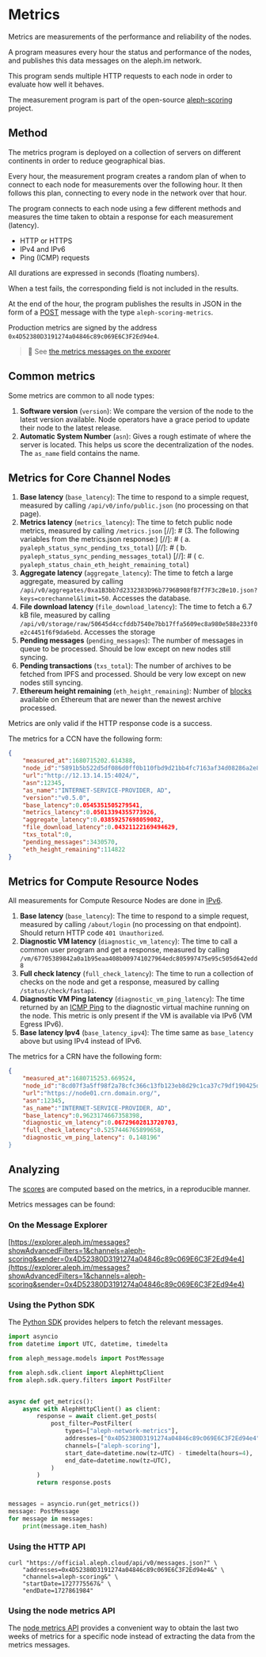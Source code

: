 # Metrics

Metrics are measurements of the performance and reliability of the nodes.

A program measures every hour the status and performance of the nodes, and publishes this data messages on the aleph.im network.

This program sends multiple HTTP requests to each node in order to evaluate how well it behaves.

The measurement program is part of the open-source [aleph-scoring](https://github.com/aleph-im/aleph-scoring/) project.

## Method

The metrics program is deployed on a collection of servers on different continents in order to reduce geographical bias.

Every hour, the measurement program creates a random plan of when to connect to each node for measurements over the following hour. It then follows this plan, connecting to every node in the network over that hour.

The program connects to each node using a few different methods and measures the time taken to obtain a response for each measurement (latency).

 - HTTP or HTTPS
 - IPv4 and IPv6
 - Ping (ICMP) requests

All durations are expressed in seconds (floating numbers).

When a test fails, the corresponding field is not included in the results.

At the end of the hour, the program publishes the results in JSON in the form of a [POST](../../protocol/object-types/posts.md) message with the type `aleph-scoring-metrics`.

Production metrics are signed by the address `0x4D52380D3191274a04846c89c069E6C3F2Ed94e4`.

> 🔗 See [the metrics messages on the exporer](https://explorer.aleph.im/messages?showAdvancedFilters=1&channels=aleph-scoring&page=1&sender=0x4D52380D3191274a04846c89c069E6C3F2Ed94e4)

## Common metrics

Some metrics are common to all node types:

1. **Software version** (`version`): We compare the version of the node to the latest version available. Node operators have a grace period to update their node to the latest release.
2. **Automatic System Number** (`asn`): Gives a rough estimate of where the server is located. This helps us score the decentralization of the nodes. The `as_name` field contains the name.

## Metrics for Core Channel Nodes

1. **Base latency** (`base_latency`): The time to respond to a simple request, measured by calling `/api/v0/info/public.json` (no processing on that page).
2. **Metrics latency** (`metrics_latency`): The time to fetch public node metrics, measured by calling `/metrics.json`
[//]: # (3. The following variables from the metrics.json response:)
[//]: # (    a. `pyaleph_status_sync_pending_txs_total`)
[//]: # (    b. `pyaleph_status_sync_pending_messages_total`)
[//]: # (    c. `pyaleph_status_chain_eth_height_remaining_total`)
3. **Aggregate latency** (`aggregate_latency`): The time to fetch a large aggregate, measured by calling `/api/v0/aggregates/0xa1B3bb7d2332383D96b7796B908fB7f7F3c2Be10.json?keys=corechannel&limit=50`. Accesses the database.
4. **File download latency** (`file_download_latency`): The time to fetch a 6.7 kB file, measured by calling `/api/v0/storage/raw/50645d4ccfddb7540e7bb17ffa5609ec8a980e588e233f0e2c4451f6f9da6ebd`. Accesses the storage
5. **Pending messages** (`pending_messages`): The number of messages in queue to be processed. Should be low except on new nodes still syncing.
6. **Pending transactions** (`txs_total`): The number of archives to be fetched from IPFS and processed. Should be very low except on new nodes still syncing.
7. **Ethereum height remaining** (`eth_height_remaining`): Number of [blocks](https://ethereum.org/en/developers/docs/blocks/) available on Ethereum that are newer than the newest archive processed.
 
Metrics are only valid if the HTTP response code is a success.

The metrics for a CCN have the following form:
```json
{
    "measured_at":1680715202.614388,
    "node_id":"5891b5b522d5df086d0ff0b110fbd9d21bb4fc7163af34d08286a2e846f6be03",
    "url":"http://12.13.14.15:4024/",
    "asn":12345,
    "as_name":"INTERNET-SERVICE-PROVIDER, AD",
    "version":"v0.5.0",
    "base_latency":0.0545351505279541,
    "metrics_latency":0.05013394355773926,
    "aggregate_latency":0.03859257698059082,
    "file_download_latency":0.04321122169494629,
    "txs_total":0,
    "pending_messages":3430570,
    "eth_height_remaining":114822
}
```

## Metrics for Compute Resource Nodes

All measurements for Compute Resource Nodes are done in [IPv6](https://en.wikipedia.org/wiki/IPv6).

1. **Base latency** (`base_latency`): The time to respond to a simple request, measured by calling `/about/login` (no processing on that endpoint). Should return HTTP code `401 Unauthorized`.
2. **Diagnostic VM latency** (`diagnostic_vm_latency`): The time to call a common user program and get a response, measured by calling `/vm/67705389842a0a1b95eaa408b009741027964edc805997475e95c505d642edd8`
3. **Full check latency** (`full_check_latency`): The time to run a collection of checks on the node and get a response, measured by calling `/status/check/fastapi`.
4. **Diagnostic VM Ping latency** (`diagnostic_vm_ping_latency`): The time returned by an [ICMP Ping](https://en.wikipedia.org/wiki/Ping_(networking_utility)) to the diagnostic virtual machine running on the node. This metric is only present if the VM is available via IPv6 (VM Egress IPv6). 
5. **Base latency Ipv4** (`base_latency_ipv4`): The time same as `base_latency` above but using IPv4 instead of IPv6.

The metrics for a CRN have the following form:
```json
{
    "measured_at":1680715253.669524,
    "node_id":"8cd07f3a5ff98f2a78cfc366c13fb123eb8d29c1ca37c79df190425d5b9e424d",
    "url":"https://node01.crn.domain.org/",
    "asn":12345,
    "as_name":"INTERNET-SERVICE-PROVIDER, AD",
    "base_latency":0.9623174667358398,
    "diagnostic_vm_latency":0.06729602813720703,
    "full_check_latency":0.5257446765899658,
    "diagnostic_vm_ping_latency": 0.148196"
}
```

## Analyzing

The [scores](../../nodes/reliability/scores.md) are computed based on the metrics, in a reproducible manner.

Metrics messages can be found:

### On the Message Explorer

[https://explorer.aleph.im/messages?showAdvancedFilters=1&channels=aleph-scoring&sender=0x4D52380D3191274a04846c89c069E6C3F2Ed94e4](https://explorer.aleph.im/messages?showAdvancedFilters=1&channels=aleph-scoring&sender=0x4D52380D3191274a04846c89c069E6C3F2Ed94e4)

### Using the Python SDK

The [Python SDK](../../../libraries/python-sdk/posts/query/) provides helpers to fetch the relevant messages.
```python
import asyncio
from datetime import UTC, datetime, timedelta

from aleph_message.models import PostMessage

from aleph.sdk.client import AlephHttpClient
from aleph.sdk.query.filters import PostFilter


async def get_metrics():
    async with AlephHttpClient() as client:
        response = await client.get_posts(
            post_filter=PostFilter(
                types=["aleph-network-metrics"],
                addresses=["0x4D52380D3191274a04846c89c069E6C3F2Ed94e4"],
                channels=["aleph-scoring"],
                start_date=datetime.now(tz=UTC) - timedelta(hours=4),
                end_date=datetime.now(tz=UTC),
            )
        )
        return response.posts


messages = asyncio.run(get_metrics())
message: PostMessage
for message in messages:
    print(message.item_hash)
```

### Using the HTTP API

```shell
curl "https://official.aleph.cloud/api/v0/messages.json?" \
    "addresses=0x4D52380D3191274a04846c89c069E6C3F2Ed94e4&" \
    "channels=aleph-scoring&" \
    "startDate=1727775567&" \
    "endDate=1727861984"
```

### Using the node metrics API

The [node metrics API](https://docs.aleph.im/nodes/reliability/monitoring/#node-metrics) provides a convenient way to obtain the last two weeks of metrics for a specific node instead of extracting the data from the metrics messages.

